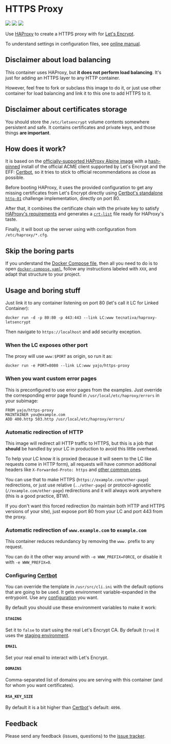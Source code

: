 # HTTPS Proxy

[![](https://images.microbadger.com/badges/image/tecnativa/haproxy-letsencrypt.svg)](https://microbadger.com/images/tecnativa/haproxy-letsencrypt "Get your own image badge on microbadger.com")
[![](https://images.microbadger.com/badges/version/tecnativa/haproxy-letsencrypt.svg)](https://microbadger.com/images/tecnativa/haproxy-letsencrypt "Get your own version badge on microbadger.com")
[![](https://images.microbadger.com/badges/commit/tecnativa/haproxy-letsencrypt:latest.svg)](https://microbadger.com/images/tecnativa/haproxy-letsencrypt:latest "Get your own commit badge on microbadger.com")

Use [HAProxy][] to create a HTTPS proxy with for [Let's Encrypt][].

To understand settings in configuration files, see
[online manual](https://cbonte.github.io/haproxy-dconv/).

## Disclaimer about load balancing

This container uses HAProxy, but **it does not perform load balancing**.
It's just for adding an HTTPS layer to any HTTP container.

However, feel free to fork or subclass this image to do it, or just use other
container for load balancing and link it to this one to add HTTPS to it.

## Disclaimer about certificates storage

You should store the `/etc/letsencrypt` volume contents somewhere persistent
and safe. It contains certificates and private keys, and those things **are
important**.

## How does it work?

It is based on the
[officially-supported HAProxy Alpine image](https://hub.docker.com/_/haproxy/)
with a
[hash-pinned](https://github.com/Tecnativa/docker-haproxy-letsencrypt/blob/master/certbot.txt)
install of the official ACME client supported by Let's Encrypt and the EFF:
[Certbot][], so it tries to stick to official recommendations as close as
possible.

Before booting HAProxy, it uses the provided configuration to get any missing
certificates from Let's Encrypt directly using
[Certbot's standalone `http-01`](https://certbot.eff.org/docs/using.html#standalone)
challenge implementation, directly on port 80.

After that, it combines the certificate chain with the private key to satisfy
[HAProxy's requirements](http://cbonte.github.io/haproxy-dconv/1.7/configuration.html#5.1-crt)
and generates a
[`crt-list`](http://cbonte.github.io/haproxy-dconv/1.7/configuration.html#crt-list)
file ready for HAProxy's taste.

Finally, it will boot up the server using with configuration from
`/etc/haproxy/*.cfg`.

## Skip the boring parts

If you understand the [Docker Compose file][], then all you need to do is to
open [`docker-compose.yaml`][], follow any instructions labeled with `XXX`, and
adapt that structure to your project.

## Usage and boring stuff

Just link it to any container listening on port 80
(let's call it LC for Linked Container):

    docker run -d -p 80:80 -p 443:443 --link LC:www tecnativa/haproxy-letsencrypt

Then navigate to `https://localhost` and add security exception.

### When the LC exposes other port

The proxy will use `www:$PORT` as origin, so run it as:

    docker run -e PORT=8080 --link LC:www yajo/https-proxy

### When you want custom error pages

This is preconfigured to use error pages from the examples. Just override the
corresponding error page found in `/usr/local/etc/haproxy/errors` in your
subimage:

    FROM yajo/https-proxy
    MAINTAINER you@example.com
    ADD 400.http 503.http /usr/local/etc/haproxy/errors/

### Automatic redirection of HTTP

This image will redirect all HTTP traffic to HTTPS, but this is a job that
**should** be handled by your LC in production to avoid this little overhead.

To help your LC know it is proxied (because it will seem to the LC like
requests come in HTTP form), all requests will have common additional headers
like `X-Forwarded-Proto: https` and
[other common ones](https://github.com/Tecnativa/docker-haproxy-letsencrypt/blob/master/conf/60-backend-main.cfg).

You can use that to make HTTPS (`https://example.com/other-page`)
redirections, or just use relative (`../other-page`) or protocol-agnostic
(`//example.com/other-page`) redirections and it will always work
anywhere (this is a good practice, BTW).

If you don't want this forced redirection (to maintain both HTTP and HTTPS
versions of your site), just expose port 80 from your LC and port 443
from the proxy.

### Automatic redirection of `www.example.com` to `example.com`

This container reduces redundancy by removing the `www.` prefix to any request.

You can do it the other way around with `-e WWW_PREFIX=FORCE`, or disable it
with `-e WWW_PREFIX=0`.

### Configuring [Certbot][]

You can override the template in `/usr/src/cli.ini` with the default options
that are going to be used. It gets environment variable-expanded in the
entrypoint. Use any
[configuration](https://certbot.eff.org/docs/using.html#configuration-file) you
want.

By default you should use these environment variables to make it work:

#### `STAGING`

Set it to `false` to start using the real Let's Encrypt CA. By default (`true`)
it uses the
[staging environment](https://letsencrypt.org/docs/staging-environment/).

#### `EMAIL`

Set your real email to interact with Let's Encrypt.

#### `DOMAINS`

Comma-separated list of domains you are serving with this container (and for
whom you want certificates).

#### `RSA_KEY_SIZE`

By default it is a bit higher than [Certbot][]'s default: `4096`.

## Feedback

Please send any feedback (issues, questions) to the [issue tracker][].

[HAProxy]: http://www.haproxy.org/
[Certbot]: https://certbot.eff.org/docs/using.html#renewing-certificates
[Docker Compose file]: https://docs.docker.com/compose/compose-file/
[`docker-compose.yaml`]: https://github.com/Tecnativa/docker-haproxy-letsencrypt/blob/master/docker-compose.yaml
[Let's Encrypt]: https://letsencrypt.org/
[issue tracker]: https://github.com/Tecnativa/docker-haproxy-letsencrypt/issues
